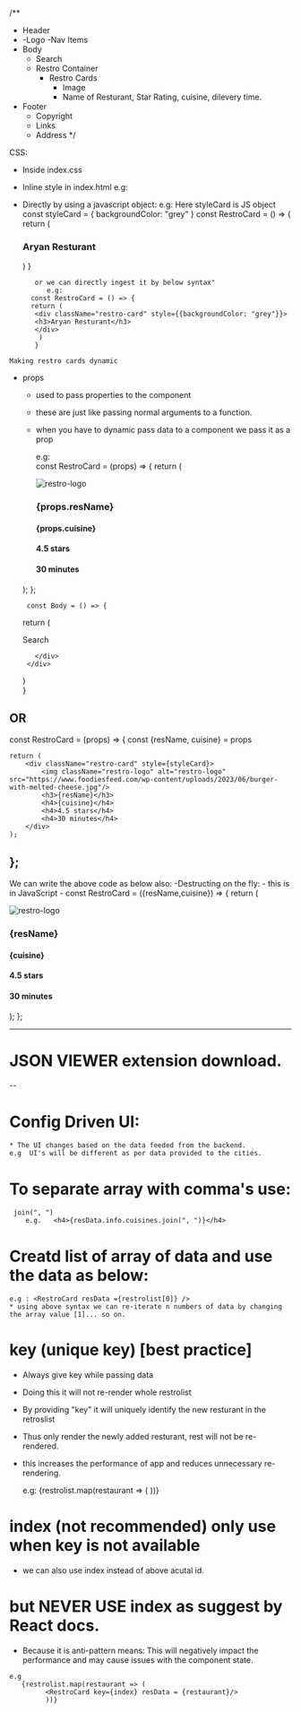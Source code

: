 /**
 * Header
 *  -Logo
    -Nav Items
 * Body
    - Search
    - Restro Container
      - Restro Cards
         - Image
         - Name of Resturant, Star Rating, cuisine, dilevery time.
 * Footer
     -  Copyright
     -  Links
     -  Address 
 */

 CSS:
   - Inside index.css
   - Inline style in index.html
          e.g: <div id="root" class="root" style="width 20px"></div>
   - Directly by using a javascript object:
            e.g: Here styleCard is JS object
          const styleCard = {
           backgroundColor: "grey"
          }
          const RestroCard = () => {
           return (
            <div className="restro-card" style={StyleCard}>
            <h3>Aryan Resturant</h3>
            </div>
             )
            }

            or we can directly ingest it by below syntax"
               e.g:
           const RestroCard = () => {
           return (
            <div className="restro-card" style={{backgroundColor: "grey"}}>
            <h3>Aryan Resturant</h3>
            </div>
             )
            }
    Making restro cards dynamic     
- props
     -  used to pass properties to the component
     - these are just like passing normal arguments to a function.
     - when you have to dynamic pass data to a component we pass it as a prop
      
         e.g:  
         const RestroCard = (props) => {
    return (
        <div className="restro-card" style={styleCard}>
            <img className="restro-logo" alt="restro-logo" src="https://www.foodiesfeed.com/wp-content/uploads/2023/06/burger-with-melted-cheese.jpg"/>
            <h3>{props.resName}</h3>
            <h4>{props.cuisine}</h4>
            <h4>4.5 stars</h4>
            <h4>30 minutes</h4>
        </div>
    );
};     
         
       const Body = () => {
    return (
       <div className="body">
         <div className="search">Search</div>
         <div className="restro-container">
             <RestroCard resName="Aryan Restaurant" cuisine="Contiental, Chinese, Fast Food & more"/>
             <RestroCard resName="McDonalds" cuisine="Burger, Fries & more"/>
             
         </div>
       </div>
    )  
}

OR
------------
const RestroCard = (props) => {
const {resName, cuisine} = props

    return (
        <div className="restro-card" style={styleCard}>
            <img className="restro-logo" alt="restro-logo" src="https://www.foodiesfeed.com/wp-content/uploads/2023/06/burger-with-melted-cheese.jpg"/>
            <h3>{resName}</h3>
            <h4>{cuisine}</h4>
            <h4>4.5 stars</h4>
            <h4>30 minutes</h4>
        </div>
    );
};
----------------
We can write the above code as below also:
-Destructing on the fly:
      - this is in JavaScript
      - 
         const RestroCard = ({resName,cuisine}) => {
    return (
        <div className="restro-card" style={styleCard}>
            <img className="restro-logo" alt="restro-logo" src="https://www.foodiesfeed.com/wp-content/uploads/2023/06/burger-with-melted-cheese.jpg"/>
            <h3>{resName}</h3>
            <h4>{cuisine}</h4>
            <h4>4.5 stars</h4>
            <h4>30 minutes</h4>
        </div>
    );
};     
         
-----
# JSON VIEWER extension download.
--
# Config Driven UI:
    * The UI changes based on the data feeded from the backend.
    e.g  UI's will be different as per data provided to the cities.

# To separate array with comma's use:
     join(", ") 
        e.g.   <h4>{resData.info.cuisines.join(", ")}</h4>  

# Creatd list of array of data and use the data as below:
    e.g : <RestroCard resData ={restrolist[0]} />
    * using above syntax we can re-iterate n numbers of data by changing the array value [1]... so on. 

# key (unique key) [best practice]
  * Always give key while passing data
  * Doing this it will not re-render whole restrolist
  * By providing "key" it will uniquely identify the new resturant in the retroslist
  * Thus only render the newly added resturant, rest will not be re-rendered.
  * this increases the performance of app and reduces unnecessary re-rendering.

     e.g: 
       {restrolist.map(restaurant => (
             <RestroCard key={restaurant.info.id} resData = {restaurant}/> 
             ))}

# index (not recommended) only use when key is not available
   * we can also use index instead of above acutal id. 
   # but NEVER USE index as suggest by React docs.
   * Because it is anti-pattern means:
         This will negatively impact the performance and may cause issues with the component state.


    e.g
       {restrolist.map(restaurant => (
             <RestroCard key={index} resData = {restaurant}/> 
             ))}
  
